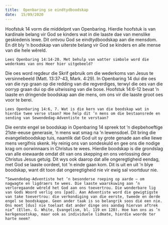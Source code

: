 ```yaml
---
title:  Openbaring se eindtydboodskap
date:  15/09/2020
---
```


Hoofstuk 14 vorm die middelpnt van Openbaring.  Hierdie hoofstuk is van kardinale belang vir God se kinders wat in die laaste dae van menslike geskiedenis lewe. Dit ontvou God se eindtydboodskap aan die mensdom. En dit bly ‘n boodskap van uiterste belang vir God se kinders en alle mense van die hele wêreld.

`Lees Openbaring 14:14-20. Met behulp van watter simbole word die wederkoms van ons Heer hier uitgebeeld?`

Die oes word regdeur die Skrif gebruik om die wederkoms van Jesus te versinnebeeld (Matt. 13:37-43, Mark. 4:29). In Openbaring 14 dui die oes van die ryp graan op die redding van die regverdiges, terwyl die oes van die oorryp graan dui op die uitwissing van die bose. Hoofstuk 14:6-12 bevat ’n laaste en dringende boodskap aan die mens, om ons vir die laaste groot oes voor te berei.

`Lees Openbaring 14:6, 7. Wat is die kern van die boodskap wat in hierdie twee verse staan? Hoe help dit ’n mens om die bestaansrede en sending van Sewendedag-Adventiste te verstaan?`

Die eerste engel se boodskap in Openbaring 14 spreek tot ’n diepbehoeftige 21ste-eeuse generasie, ’n mens wat smag na ’n lewensdoel. Dit bring die evangelieboodskap tuis, naamlik dat God uit sy grote genade aan elke liewe mens vergifnis skenk. Hy reinig ons van sondeskuld en gee ons die nodige krag om oorwinnaars in Christus te wees. Hierdie boodskap is die grondslag van alle eiewaarde omdat dit van ons skepping en ons verlossing deur Christus Jesus getuig. Dit wys ook daarop dat alle ongeregtigheid eendag, met God se laaste oordeel, tot ’n einde gaan kom. Dit is uit en uit ’n blye boodskap, want dit toon dat ongeregtigheid nie vir ewig sal voortduur nie.

`“Sewendedag-Adventiste het ’n besonderse roeping op aarde – om nagwagte en ligdraers te wees. Die laaste waarskuwing aan ’n verloregaande wêreld het God aan ons toevertrou. Die wonderbare lig van Gods Woord verlig ons [pad]. Aan Adventiste word die gewigtigste van take toevertrou: die verkondiging van die eerste, tweede en derde engel se boodskappe. Geen ander taak is so belangrik soos dié een nie. Ons moet [dus] nie toelaat dat ander dinge ons aandag hiervan aftrek nie” (Ellen. G. White, Evangelism, bl. 119 en 120). Hoe kan ons as ’n kerkgenootskap, maar ook as individuele lidmate, hierdie woorde ter harte neem?`